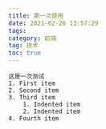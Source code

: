 ```yaml
---
title: 第一次使用
date: 2021-02-26 13:57:29
tags:
category: 前端
tag: 技术
toc: true
---
```

    这是一次测试
    1. First item
    2. Second item
    3. Third item
        1. Indented item
        2. Indented item
    4. Fourth item